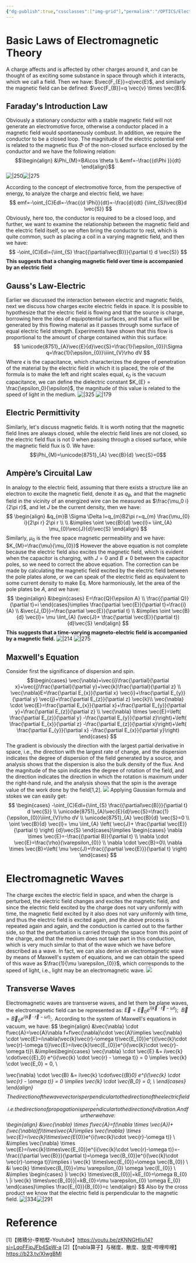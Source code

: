 ```yaml
---
{"dg-publish":true,"cssclasses":["img-grid"],"permalink":"/OPTICS/Electromagnetic Theory Part Ⅰ/","dgPassFrontmatter":true,"created":"2025-04-25T08:46:34.470+08:00","updated":"2025-04-28T17:22:28.000+08:00"}
---
```


# Basic Laws of Electromagnetic Theory
A charge affects and is affected by other charges around it, and can be thought of as exciting some substance in space through which it interacts, which we call a field. Then we have: $\vec{F_{E}}=q\vec{E}$, and similarly the magnetic field can be defined: $\vec{F_{B}}=q \vec{v} \times \vec{B}$.
## Faraday's Introduction Law
Obviously a stationary conductor with a stable magnetic field will not generate an electromotive force, otherwise a conductor placed in a magnetic field would spontaneously combust. In addition, we require the conductor to be a closed loop. The magnitude of the electric potential emf is related to the magnetic flux $\Phi$ of the non-closed surface enclosed by the conductor and we have the following relation:
$$\begin{align}
&\Phi_{M}=BA\cos \theta \\
&emf=-\frac{{d\Phi }}{dt}
\end{align}$$
![|250](https://i.imgur.com/JikVAYW.png)![|275](https://i.imgur.com/OUv9Ikq.png)

According to the concept of electromotive force, from the perspective of energy, to analyze the charge and electric field, we have:
$$
emf=-\oint_{C}Edl=-\frac{{d \Phi}}{dt}=-\frac{d}{dt} {\iint_{S}\vec{B}d \vec{S}}
$$
Obviously, here too, the conductor is required to be a closed loop, and further, we want to examine the relationship between the magnetic field and the electric field itself, so we often bring the conductor to rest, which is quite common, such as placing a coil in a varying magnetic field, and then we have:
$$
-\oint_{C}Edl={\iint_{S} \frac{{\partial\vec{B}}}{\partial t} d \vec{S}}
$$
**This suggests that a changing magnetic field over time is accompanied by an electric field**
## Gauss's Law-Electric
Earlier we discussed the interaction between electric and magnetic fields, next we discuss how charges excite electric fields in space.
It is possible to hypothesize that the electric field is flowing and that the source is charge, borrowing here the idea of equipotential surfaces, and that a flux will be generated by this flowing material as it passes through some surface of equal electric field strength. Experiments have shown that this flow is proportional to the amount of charge contained within this surface:
$$
\unicode{8751}_{A}\vec{E}{d}\vec{S}=\frac{1}{\epsilon_{0}}\Sigma q=\frac{1}{\epsilon_{0}}\iiint_{V}\rho dV
$$
Where $\epsilon$ is the capacitance, which characterizes the degree of penetration of the material by the electric field in which it is placed, the role of the formula is to make the left and right scales equal, $\epsilon_0$ is the vacuum capacitance, we can define the dielectric constant $K_{E} = \frac{\epsilon_0}{\epsilon}$, the magnitude of this value is related to the speed of light in the medium.
![|325](https://i.imgur.com/Y0IHL4b.png) ![|179](https://i.imgur.com/E601W1w.png)

## Electric Permittivity
Similarly, let's discuss magnetic fields. It is worth noting that the magnetic field lines are always closed, while the electric field lines are not closed, so the electric field flux is not 0 when passing through a closed surface, while the magnetic field flux is 0. We have:
$$\Phi_{M}=\unicode{8751}_{A} \vec{B}{d} \vec{S}=0$$
## Ampère’s Circuital Law
In analogy to the electric field, assuming that there exists a structure like an electron to excite the magnetic field, denote it as $q_{B}$, and that the magnetic field in the vicinity of an energized wire can be measured as $\frac{\mu_0 i}{2\pi r}$, and let $J$ be the current density, then we have:
$$
\begin{align}
&q_{m}B \Sigma \Delta l=q_{m}B2\pi r=q_{m} \frac{\mu_{0} i}{2\pi r} 2\pi r \\ \\
&\implies \oint \vec{B}{d} \vec{l}= \iint_{A} \mu_{0}\vec{J}{d}\vec{S} 
\end{align}
$$
Similarly, $\mu_{0}$ is the free space magnetic permeability and we have: $K_{M}=\frac{\mu}{\mu_{0}}$
However the above equation is not complete because the electric field also excites the magnetic field, which is evident when the capacitor is charging, with $J = 0$ and $B \ne 0$ between the capacitor poles, so we need to correct the above equation. The correction can be made by calculating the magnetic field excited by the electric field between the pole plates alone, or we can speak of the electric field as equivalent to some current density to make Eq. More harmoniously, let the area of the pole plates be $A$, and we have:
$$
\begin{align}
&\begin{cases}
E=\frac{Q}{\epsilon A} \\
\frac{{\partial Q}}{\partial t}=i
\end{cases}\implies  \frac{\partial \vec{E}}{\partial t}=\frac{i}{A} \\
&\vec{J_{D}}=\frac{\partial \vec{E}}{\partial t}  \\
&\implies \oint \vec{B}{d} \vec{l}= \mu \iint_{A} (\vec{J}+ \frac{\partial \vec{E}}{\partial t})   {d}\vec{S} 
\end{align}
$$
**This suggests that a time-varying magneto-electric field is accompanied by a magnetic field.**
![|214](https://i.imgur.com/VqpMSeJ.png) ![|275](https://i.imgur.com/9jDLYdn.png)

## Maxwell's Equation
Consider first the significance of dispersion and spin.
$$\begin{cases}
\vec{\nabla}=\vec{i}\frac{\partial}{\partial x}+\vec{j}\frac{\partial}{\partial y}+\vec{k}\frac{\partial}{\partial z} \\ 
\vec{\nabla}E=\frac{\partial E_{x}}{\partial x} \vec{i}+\frac{\partial E_{y}}{\partial y} \vec{j}+\frac{\partial E_{z}}{\partial z} \vec{k}\\
\vec{\nabla} \cdot \vec{E}=\frac{\partial E_{x}}{\partial x}+\frac{\partial E_{y}}{\partial y}+\frac{\partial E_{z}}{\partial z} \\
\vec{\nabla} \times \vec{E}=\left( \frac{\partial E_{z}}{\partial y} -\frac{\partial E_{y}}{\partial z}\right)+\left( \frac{\partial E_{x}}{\partial z} -\frac{\partial E_{z}}{\partial x}\right)+\left( \frac{\partial E_{y}}{\partial x} -\frac{\partial E_{x}}{\partial y}\right)
\end{cases}
$$
The gradient is obviously the direction with the largest partial derivative in space, i.e., the direction with the largest rate of change, and the dispersion indicates the degree of dispersion of the field generated by a source, and analysis shows that the dispersion is also the bulk density of the flux. And the magnitude of the spin indicates the degree of rotation of the field, and the direction indicates the direction in which the rotation is maximum under the right-hand rule, and the analysis shows that the spin is the average value of the work done by the field[1,2].
![](https://i.imgur.com/y9w143I.jpeg)
Applying Gaussian formula and stokes we can easily get:
$$
\begin{cases}
-\oint_{C}Edl={\iint_{S} \frac{{\partial\vec{B}}}{\partial t} d \vec{S}} \\
\unicode{8751}_{A}\vec{E}{d}\vec{S}=\frac{1}{\epsilon_{0}}\iiint_{V}\rho dV \\
\unicode{8751}_{A} \vec{B}{d} \vec{S}=0  \\
\oint \vec{B}{d} \vec{l}= \mu \iint_{A} \left( \vec{J}+ \frac{\partial \vec{E}}{\partial t} \right)   {d}\vec{S} 
\end{cases}\implies 
\begin{cases}
\nabla \times  \vec{E}=-\frac{{\partial B}}{\partial t} \\
\nabla \cdot \vec{E}=\frac{\rho}{\varepsilon_{0}} \\
\nabla \cdot \vec{B}=0\\
\nabla \times  \vec{B}=\left( \mu  \vec{J}+\frac{{\partial  \vec{E}}}{\partial t} \right)
\end{cases}
$$
# Electromagnetic Waves
The charge excites the electric field in space, and when the charge is perturbed, the electric field changes and excites the magnetic field, and since the electric field excited by the charge does not vary uniformly with time, the magnetic field excited by it also does not vary uniformly with time, and thus the electric field is excited again, and the above process is repeated again and again, and the conduction is carried out to the farther side, so that the perturbation is carried through the space from this point of the charge, and that the medium does not take part in this conduction, which is very much similar to that of the wave which we have before described as a wave. In fact, we can also derive an electromagnetic wave by means of Maxwell's system of equations, and we can obtain the speed of this wave as $\frac{1}{\mu \varepsilon_{0}}$, which corresponds to the speed of light, i.e., light may be an electromagnetic wave.
![](https://i.imgur.com/tvxwnnp.jpeg)

## Transverse Waves
Electromagnetic waves are transverse waves, and let them be plane waves, the electromagnetic field can be represented as: $\vec{E}=\vec{E}_{0}e^{i(\vec{k} \cdot \vec{r} -\omega t});\ \ \vec{B}=\vec{B}_{0}e^{i(\vec{k} \cdot \vec{r} -\omega t)};$. According to the system of Maxwell's equations in vacuum, we have:
$$
\begin{align}
&\vec{\nabla} \cdot f\vec{A}=\vec{A}\nabla f+f\vec{\nabla}\cdot \vec{A}\implies \vec{\nabla} \cdot \vec{E}=i\nabla(\vec{k}\vec{r}-\omega t)\vec{E_{0}}e^{i(\vec{k}\cdot \vec{r}-\omega t)}\vec{E}=i\vec{k}\vec{E_{0}}e^{i(\vec{k}\cdot \vec{r}-\omega t)}\\
&\implies\begin{cases}
\vec{\nabla} \cdot \vec{E} &= i\vec{k} \cdot\vec{{E}_0} e^{i(\vec{k} \cdot \vec{r} - \omega t)} = 0 \implies \vec{k} \cdot   \vec{E_0} = 0, \\

\vec{\nabla} \cdot \vec{B} &= i\vec{k} \cdot\vec{{B}_0} e^{i(\vec{k} \cdot \vec{r}  - \omega t)} = 0 \implies \vec{k} \cdot   \vec{B_0} = 0, \\
\end{cases}
\end{align}
$$
The direction of the wave vector is perpendicular to the direction of the electric field, i.e. the direction of propagation is perpendicular to the direction of vibration. And further we have:
$$
\begin{align}
&\vec{\nabla} \times f\vec{A}=f(\nabla \times \vec{A})+(\vec{\nabla}f)\times\vec{A}\implies \vec{\nabla} \times \vec{E}=i\vec{k}\times\vec{E_{0}}e^{i(\vec{k}\cdot \vec{r}-\omega t)} \\
&\implies \vec{\nabla} \times \vec{E}=i\vec{k}\times\vec{E_{0}}e^{i(\vec{k}\cdot \vec{r}-\omega t)}=-\frac{{\partial \vec{B}}}{\partial t}=\omega \vec{B_{0}}e^{i(\vec{k}\cdot \vec{r}-\omega t)}\implies i \vec{k} \times\vec{E_{0}}=\omega \vec{B_{0}} \\
&i \vec{k} \times\vec{B_{0}}=\mu \varepsilon_{0} \omega \vec{E_{0}} \\
&\implies \begin{cases}
|i \vec{k} \times\vec{B_{0}}|=kE_{0}=\omega B_{0} \\
|i \vec{k} \times\vec{B_{0}}|=kB_{0}=\mu \varepsilon_{0} \omega E_{0} 
\end{cases}\implies \frac{E_{0}}{B_{0}}=c
\end{align}
$$
Also by the cross product we know that the electric field is perpendicular to the magnetic field.
![|334](https://i.imgur.com/1ayJZEs.png)![|291](https://i.imgur.com/hxw3iUE.png)

# Reference
[1]【微積分-李柏堅-Youtube】https://youtu.be/zKNNGHIju14?si=LqoFFjpJFb4SpW-a
[2]【【nabla算子】与梯度、散度、旋度-哔哩哔哩】 https://b23.tv/XIwgBMl